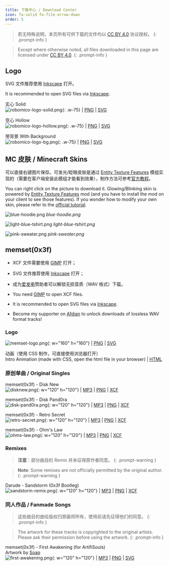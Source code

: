 ```yaml
---
title: 下载中心 / Download Center
icon: fa-solid fa-file-arrow-down
order: 5
---
```


<!-- prettier-ignore-start -->

> 若无特殊说明，本页所有可供下载的文件均以 [CC BY 4.0](https://creativecommons.org/licenses/by/4.0/deed.zh-hans) 协议授权。
{: .prompt-info }

> Except where otherwise noted, all files downloaded in this page are licensed under [CC BY 4.0](https://creativecommons.org/licenses/by/4.0/).
{: .prompt-info }

<!-- prettier-ignore-end -->

## Logo

SVG 文件推荐使用 [Inkscape](https://inkscape.org/) 打开。

It is recommended to open SVG files via [Inkscape](https://inkscape.org/).

实心 Solid <br> ![robomico-logo-solid.png](https://storage.live.com/items/5FA5DFAE47A544F!121296:/robomico-logo-solid.png?authkey=%21AC_KgUZjY4lFAV8){: .w-75} | [PNG](https://storage.live.com/items/5FA5DFAE47A544F!121296:/robomico-logo-solid.png?authkey=%21AC_KgUZjY4lFAV8) | [SVG](https://storage.live.com/items/5FA5DFAE47A544F!121290:/robomico-logo-solid.svg?authkey=%21AC_KgUZjY4lFAV8)

空心 Hollow <br> ![robomico-logo-hollow.png](https://storage.live.com/items/5FA5DFAE47A544F!121295:/robomico-logo-hollow.png?authkey=%21AC_KgUZjY4lFAV8){: .w-75} | [PNG](https://storage.live.com/items/5FA5DFAE47A544F!121295:/robomico-logo-hollow.png?authkey=%21AC_KgUZjY4lFAV8) | [SVG](https://storage.live.com/items/5FA5DFAE47A544F!121291:/robomico-logo-hollow.svg?authkey=%21AC_KgUZjY4lFAV8)

带背景 With Background <br> ![robomico-logo-bg.png](https://storage.live.com/items/5FA5DFAE47A544F!121297:/robomico-logo-bg.png?authkey=%21AC_KgUZjY4lFAV8){: .w-75} | [PNG](https://storage.live.com/items/5FA5DFAE47A544F!121297:/robomico-logo-bg.png?authkey=%21AC_KgUZjY4lFAV8) | [SVG](https://storage.live.com/items/5FA5DFAE47A544F!121292:/robomico-logo-bg.svg?authkey=%21AC_KgUZjY4lFAV8)

## MC 皮肤 / Minecraft Skins

可以直接右键图片保存。可发光/眨眼皮肤是通过 [Entity Texture Features](https://modrinth.com/mod/entitytexturefeatures) 模组实现的（需要在客户端安装此模组才能看到效果），制作方法可参考[官方教程](https://github.com/Traben-0/Entity_Texture_Features/blob/master/.github/README.md)。

You can right click on the picture to download it. Glowing/Blinking skin is powered by [Entity Texture Features](https://modrinth.com/mod/entitytexturefeatures) mod (and you have to install the mod on your client to see those features). If you wonder how to modify your own skin, please refer to the [official tutorial](https://github.com/Traben-0/Entity_Texture_Features/blob/master/.github/README.md).

![blue-hoodie.png](https://storage.live.com/items/5FA5DFAE47A544F!121304:/blue-hoddie.png?authkey=%21AC_KgUZjY4lFAV8)
_blue-hoodie.png_

![light-blue-tshirt.png](https://storage.live.com/items/5FA5DFAE47A544F!121303:/light-blue-tshirt.png?authkey=%21AC_KgUZjY4lFAV8)
_light-blue-tshirt.png_

![pink-sweater.png](https://storage.live.com/items/5FA5DFAE47A544F!121305:/pink-sweater.png?authkey=%21AC_KgUZjY4lFAV8)
_pink-sweater.png_

## memset(0x3f)

- XCF 文件需要使用 [GIMP](https://www.gimp.org/) 打开；
- SVG 文件推荐使用 [Inkscape](https://inkscape.org/) 打开；
- 成为[爱发电](https://afdian.net/a/RoboMico)赞助者可以解锁无损音质（WAV 格式）下载。

- You need [GIMP](https://www.gimp.org/) to open XCF files.
- It is recommended to open SVG files via [Inkscape](https://inkscape.org/).
- Become my supporter on [Afdian](<(https://afdian.net/a/RoboMico)>) to unlock downloads of lossless WAV format tracks!

### Logo

![memset-logo.png](https://storage.live.com/items/5FA5DFAE47A544F!121321:/memset-logo.png?authkey=%21AC_KgUZjY4lFAV8){: w="160" h="160"} | [PNG](https://storage.live.com/items/5FA5DFAE47A544F!121321:/memset-logo.png?authkey=%21AC_KgUZjY4lFAV8) | [SVG](https://storage.live.com/items/5FA5DFAE47A544F!121320:/memset-logo.svg?authkey=%21AC_KgUZjY4lFAV8)

动画（使用 CSS 制作，可直接使用浏览器打开） <br> Intro Animation (made with CSS, open the html file in your browser) | [HTML](https://storage.live.com/items/5FA5DFAE47A544F!121322:/memset-animation.html?authkey=%21AC_KgUZjY4lFAV8)

### 原创单曲 / Original Singles

memset(0x3f) - Disk New <br> ![disknew.png](https://storage.live.com/items/5FA5DFAE47A544F!121300:/disknew.png?authkey=%21AC_KgUZjY4lFAV8){: w="120" h="120"} | [MP3](<https://storage.live.com/items/5FA5DFAE47A544F!121299:/memset(0x3f)%20-%20Disk%20New.mp3?authkey=%21AC_KgUZjY4lFAV8>) | [PNG](https://storage.live.com/items/5FA5DFAE47A544F!121300:/disknew.png?authkey=%21AC_KgUZjY4lFAV8) | [XCF](https://storage.live.com/items/5FA5DFAE47A544F!121301:/disknew.xcf?authkey=%21AC_KgUZjY4lFAV8)

memset(0x3f) - Disk Pand0ra <br> ![disk-pand0ra.png](https://storage.live.com/items/5FA5DFAE47A544F!121308:/disk-pand0ra.png?authkey=%21AC_KgUZjY4lFAV8){: w="120" h="120"} | [MP3](<https://storage.live.com/items/5FA5DFAE47A544F!121307:/memset(0x3f)%20-%20Disk%20Pand0ra.mp3?authkey=%21AC_KgUZjY4lFAV8>) | [PNG](https://storage.live.com/items/5FA5DFAE47A544F!121308:/disk-pand0ra.png?authkey=%21AC_KgUZjY4lFAV8) | [XCF](https://storage.live.com/items/5FA5DFAE47A544F!121309:/disk-pand0ra.xcf?authkey=%21AC_KgUZjY4lFAV8)

memset(0x3f) - Retro Secret <br> ![retro-secret.png](https://storage.live.com/items/5FA5DFAE47A544F!121316:/retro-secret.png?authkey=%21AC_KgUZjY4lFAV8){: w="120" h="120"} | [MP3](<https://storage.live.com/items/5FA5DFAE47A544F!121314:/memset(0x3f)%20-%20Retro%20Secret.mp3?authkey=%21AC_KgUZjY4lFAV8>) | [PNG](https://storage.live.com/items/5FA5DFAE47A544F!121316:/retro-secret.png?authkey=%21AC_KgUZjY4lFAV8) | [XCF](https://storage.live.com/items/5FA5DFAE47A544F!121315:/retro-secret.xcf?authkey=%21AC_KgUZjY4lFAV8)

memset(0x3f) - Ohm's Law <br> ![ohms-law.png](https://storage.live.com/items/5FA5DFAE47A544F!121319:/ohms-law.png?authkey=%21AC_KgUZjY4lFAV8){: w="120" h="120"} | [MP3](<https://storage.live.com/items/5FA5DFAE47A544F!121317:/memset(0x3f)%20-%20Ohm's%20Law.mp3?authkey=%21AC_KgUZjY4lFAV8>) | [PNG](https://storage.live.com/items/5FA5DFAE47A544F!121319:/ohms-law.png?authkey=%21AC_KgUZjY4lFAV8) | [XCF](https://storage.live.com/items/5FA5DFAE47A544F!121318:/ohms-law.xcf?authkey=%21AC_KgUZjY4lFAV8)

### Remixes

<!-- prettier-ignore-start -->

> **注意**：部分曲目的 Remix 并未征得原作者同意。
{: .prompt-warning }

> **Note**: Some remixes are not officially permitted by the original author.
{: .prompt-warning }

<!-- prettier-ignore-end -->

Darude - Sandstorm (0x3f Bootleg) <br> ![sandstorm-remix.png](https://storage.live.com/items/5FA5DFAE47A544F!121324:/sandstorm-remix.png?authkey=%21AC_KgUZjY4lFAV8){: w="120" h="120"} | [MP3](<https://storage.live.com/items/5FA5DFAE47A544F!121325:/Sandstorm(0x3f%20Bootleg).mp3?authkey=%21AC_KgUZjY4lFAV8>) | [PNG](https://storage.live.com/items/5FA5DFAE47A544F!121324:/sandstorm-remix.png?authkey=%21AC_KgUZjY4lFAV8) | [XCF](https://storage.live.com/items/5FA5DFAE47A544F!121323:/sandstorm-remix.xcf?authkey=%21AC_KgUZjY4lFAV8)

### 同人作品 / Fanmade Songs

<!-- prettier-ignore-start -->

> 这些曲目的曲绘版权归原画师所有，使用前请先征得他们的同意。
{: .prompt-info }

> The artwork for these tracks is copyrighted to the original artists. Please ask their permission before using the artwork.
{: .prompt-info }

<!-- prettier-ignore-end -->

memset(0x3f) - First Awakening (for ArtifiSouls) <br> Artwork by [Soap](https://twitter.com/artifisoap) <br> ![first-awakening.png](https://storage.live.com/items/5FA5DFAE47A544F!121327:/first-awakening.png?authkey=%21AC_KgUZjY4lFAV8){: w="120" h="120"} | [MP3](<https://storage.live.com/items/5FA5DFAE47A544F!121328:/memset(0x3f)%20-%20First%20Awakening.mp3?authkey=%21AC_KgUZjY4lFAV8>) | [PNG](https://storage.live.com/items/5FA5DFAE47A544F!121327:/first-awakening.png?authkey=%21AC_KgUZjY4lFAV8) | [SVG](https://storage.live.com/items/5FA5DFAE47A544F!121326:/first-awakening.svg?authkey=%21AC_KgUZjY4lFAV8)
